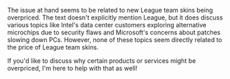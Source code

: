 The issue at hand seems to be related to new League team skins being overpriced. The text doesn't explicitly mention League, but it does discuss various topics like Intel's data center customers exploring alternative microchips due to security flaws and Microsoft's concerns about patches slowing down PCs. However, none of these topics seem directly related to the price of League team skins.

If you'd like to discuss why certain products or services might be overpriced, I'm here to help with that as well!